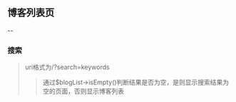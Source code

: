 ## 博客列表页
--
### 搜索

> uri格式为/?search=keywords
>> 通过$blogList->isEmpty()判断结果是否为空，是则显示搜索结果为空的页面，否则显示博客列表